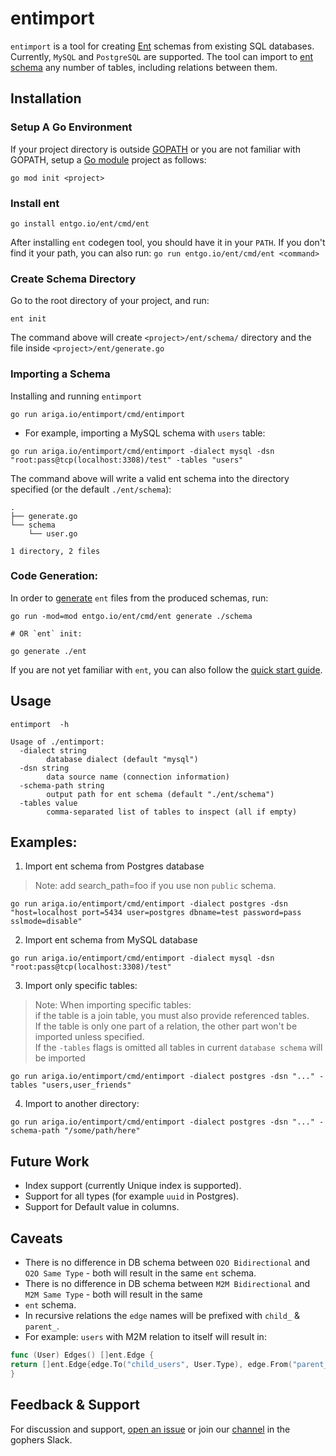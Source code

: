 # entimport

`entimport` is a tool for creating [Ent](https://entgo.io/) schemas from existing SQL databases. Currently, `MySQL`
and `PostgreSQL` are supported. The tool can import to [ent schema](https://entgo.io/docs/schema-def) any number of
tables, including relations between them.

## Installation

### Setup A Go Environment

If your project directory is outside [GOPATH](https://github.com/golang/go/wiki/GOPATH) or you are not familiar with
GOPATH, setup a [Go module](https://github.com/golang/go/wiki/Modules#quick-start) project as follows:

```shell
go mod init <project>
```

### Install ent

```shell
go install entgo.io/ent/cmd/ent
```

After installing `ent` codegen tool, you should have it in your `PATH`. If you don't find it your path, you can also
run: `go run entgo.io/ent/cmd/ent <command>`

### Create Schema Directory

Go to the root directory of your project, and run:

```shell
ent init
```

The command above will create `<project>/ent/schema/` directory and the file inside `<project>/ent/generate.go`

### Importing a Schema

Installing and running `entimport`

```shell
go run ariga.io/entimport/cmd/entimport
```

- For example, importing a MySQL schema with `users` table:

```shell
go run ariga.io/entimport/cmd/entimport -dialect mysql -dsn "root:pass@tcp(localhost:3308)/test" -tables "users"
```

The command above will write a valid ent schema into the directory specified (or the default `./ent/schema`):

```
.
├── generate.go
└── schema
    └── user.go

1 directory, 2 files
```

### Code Generation:

In order to [generate](https://entgo.io/docs/code-gen) `ent` files from the produced schemas, run:

```shell
go run -mod=mod entgo.io/ent/cmd/ent generate ./schema

# OR `ent` init:

go generate ./ent
```

If you are not yet familiar with `ent`, you can also follow
the [quick start guide](https://entgo.io/docs/getting-started).

## Usage

```shell
entimport  -h
```

```
Usage of ./entimport:
  -dialect string
        database dialect (default "mysql")
  -dsn string
        data source name (connection information)
  -schema-path string
        output path for ent schema (default "./ent/schema")
  -tables value
        comma-separated list of tables to inspect (all if empty)
```

## Examples:

1. Import ent schema from Postgres database

> Note: add search_path=foo if you use non `public` schema.

```shell
go run ariga.io/entimport/cmd/entimport -dialect postgres -dsn "host=localhost port=5434 user=postgres dbname=test password=pass sslmode=disable" 
```

2. Import ent schema from MySQL database

```shell
go run ariga.io/entimport/cmd/entimport -dialect mysql -dsn "root:pass@tcp(localhost:3308)/test"
```

3. Import only specific tables:

> Note: When importing specific tables:  
> if the table is a join table, you must also provide referenced tables.  
> If the table is only one part of a relation, the other part won't be imported unless specified.   
> If the `-tables` flags is omitted all tables in current `database schema` will be imported

```shell
go run ariga.io/entimport/cmd/entimport -dialect postgres -dsn "..." -tables "users,user_friends" 
```

4. Import to another directory:

```shell
go run ariga.io/entimport/cmd/entimport -dialect postgres -dsn "..." -schema-path "/some/path/here"
```

## Future Work

- Index support (currently Unique index is supported).
- Support for all types (for example `uuid` in Postgres).
- Support for Default value in columns.

## Caveats

- There is no difference in DB schema between `O2O Bidirectional` and `O2O Same Type` - both will result in the same
  `ent` schema.
- There is no difference in DB schema between `M2M Bidirectional` and `M2M Same Type` - both will result in the same
- `ent` schema.
- In recursive relations the `edge` names will be prefixed with `child_` & `parent_`.
- For example: `users` with M2M relation to itself will result in:

```go
func (User) Edges() []ent.Edge {
return []ent.Edge{edge.To("child_users", User.Type), edge.From("parent_users", User.Type)}
}
```

## Feedback & Support

For discussion and support, [open an issue](https://github.com/ariga/entimport/issues/new/choose) or join
our [channel](https://gophers.slack.com/archives/C01FMSQDT53) in the gophers Slack.
